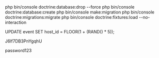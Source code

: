 php bin/console doctrine:database:drop --force
php bin/console doctrine:database:create
php bin/console make:migration
php bin/console doctrine:migrations:migrate
php bin/console doctrine:fixtures:load --no-interaction

UPDATE event
SET host_id = FLOOR(1 + (RAND() * 5));

J6lf7DB3PnYgqhU

password123
